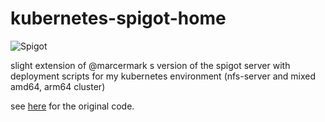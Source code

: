 # kubernetes-spigot-home

![Spigot](https://github.com/weidingerhp/kubernetes-spigot-home/workflows/ci/badge.svg)

slight extension of @marcermark s version of the spigot server with deployment scripts for my kubernetes environment (nfs-server and mixed amd64, arm64 cluster)

see [here](https://github.com/marcermarc/DockerMinecraft) for the original code.
